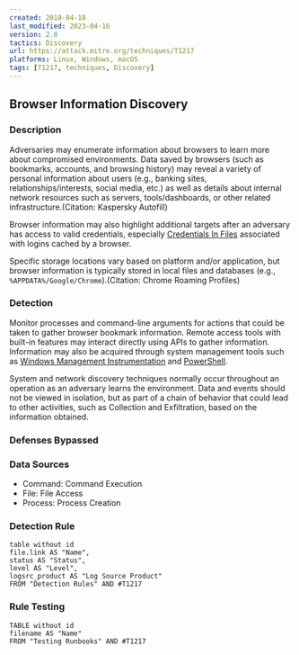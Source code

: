 ```yaml
---
created: 2018-04-18
last_modified: 2023-04-16
version: 2.0
tactics: Discovery
url: https://attack.mitre.org/techniques/T1217
platforms: Linux, Windows, macOS
tags: [T1217, techniques, Discovery]
---
```


## Browser Information Discovery

### Description

Adversaries may enumerate information about browsers to learn more about compromised environments. Data saved by browsers (such as bookmarks, accounts, and browsing history) may reveal a variety of personal information about users (e.g., banking sites, relationships/interests, social media, etc.) as well as details about internal network resources such as servers, tools/dashboards, or other related infrastructure.(Citation: Kaspersky Autofill)

Browser information may also highlight additional targets after an adversary has access to valid credentials, especially [Credentials In Files](https://attack.mitre.org/techniques/T1552/001) associated with logins cached by a browser.

Specific storage locations vary based on platform and/or application, but browser information is typically stored in local files and databases (e.g., `%APPDATA%/Google/Chrome`).(Citation: Chrome Roaming Profiles)

### Detection

Monitor processes and command-line arguments for actions that could be taken to gather browser bookmark information. Remote access tools with built-in features may interact directly using APIs to gather information. Information may also be acquired through system management tools such as [Windows Management Instrumentation](https://attack.mitre.org/techniques/T1047) and [PowerShell](https://attack.mitre.org/techniques/T1059/001).

System and network discovery techniques normally occur throughout an operation as an adversary learns the environment. Data and events should not be viewed in isolation, but as part of a chain of behavior that could lead to other activities, such as Collection and Exfiltration, based on the information obtained.

### Defenses Bypassed



### Data Sources

  - Command: Command Execution
  -  File: File Access
  -  Process: Process Creation
### Detection Rule

```dataview
table without id
file.link AS "Name",
status AS "Status",
level AS "Level",
logsrc_product AS "Log Source Product"
FROM "Detection Rules" AND #T1217
```

### Rule Testing

```dataview
TABLE without id
filename AS "Name"
FROM "Testing Runbooks" AND #T1217
```
